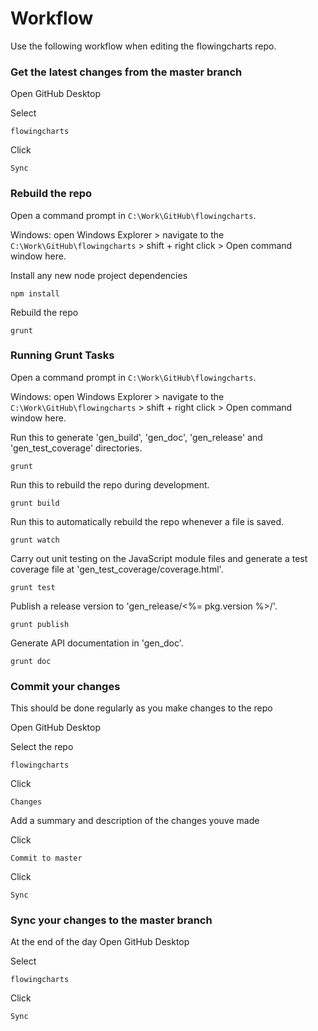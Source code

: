 # Workflow

Use the following workflow when editing the flowingcharts repo.

### Get the latest changes from the master branch

Open GitHub Desktop

Select
```
flowingcharts 
```

Click
```
Sync
```

### Rebuild the repo

Open a command prompt in `C:\Work\GitHub\flowingcharts`.

Windows: open Windows Explorer > navigate to the `C:\Work\GitHub\flowingcharts` > shift + right click > Open command window here.

Install any new node project dependencies
```
npm install
```

Rebuild the repo
```
grunt
```

### Running Grunt Tasks

Open a command prompt in `C:\Work\GitHub\flowingcharts`.

Windows: open Windows Explorer > navigate to the `C:\Work\GitHub\flowingcharts` > shift + right click > Open command window here.

Run this to generate 'gen_build', 'gen_doc', 'gen_release' and 'gen_test_coverage' directories.
```
grunt
```

Run this to rebuild the repo during development.
```
grunt build
```

Run this to automatically rebuild the repo whenever a file is saved.
```
grunt watch
```

Carry out unit testing on the JavaScript module files and generate a test coverage file at 'gen_test_coverage/coverage.html'.
```
grunt test
```

Publish a release version to 'gen_release/<%= pkg.version %>/'. 
```
grunt publish
```

Generate API documentation in 'gen_doc'. 
```
grunt doc
```

### Commit your changes

This should be done regularly as you make changes to the repo

Open GitHub Desktop

Select the repo
```
flowingcharts 
```

Click
```
Changes
```

Add a summary and description of the changes youve made

Click
```
Commit to master
```

Click
```
Sync
```

### Sync your changes to the master branch

At the end of the day
Open GitHub Desktop

Select
```
flowingcharts 
```

Click
```
Sync
```

